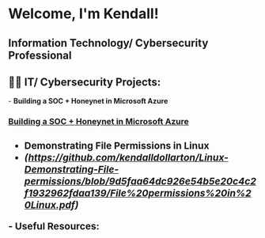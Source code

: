 <h1>Welcome, I'm Kendall! 
<h2> Information Technology/ Cybersecurity Professional
  
<h2>👨‍💻 IT/ Cybersecurity Projects:</h2>
- <b>Building a SOC + Honeynet in Microsoft Azure</b> 
<h3><a href = "https://github.com/kendalldollarton/SOC-Honeynet-Project">Building a SOC + Honeynet in Microsoft Azure<a/><h3/>

- <b>Demonstrating File Permissions in Linux</b> <b><i>
- (https://github.com/kendalldollarton/Linux-Demonstrating-File-permissions/blob/9d5faa64dc926e54b5e20c4c2f1932962fdaa139/File%20permissions%20in%20Linux.pdf)</b></i>

-<b> Useful Resources:


